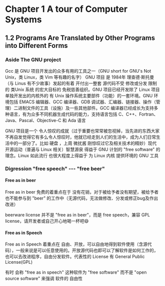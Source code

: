 # Chapter 1 A tour of Computer Systems

## 1.2 Programs Are Translated by Other Programs into Different Forms

### Aside The GNU project

Gcc 是 GNU 项目开发出的众多有用的工具之一（GNU short for GNU's Not Unix，类 Linux，类 Vim 等有趣的名字） GNU 项目 是 1984年 理查德·斯托曼（与 Linus 有不少故事）发起的有着 开付出一整套 源代码不受 修改或分发 限制的 类Unix 系统 的宏大目标的 免税慈善组织。GNU 项目已经开发除了 Linux 项目单独开发出的内核外的 有 Unix 操作系统主要部件（功能）的一套环境。GNU 环境包括 EMACS 编辑器、GCC 编译器、GDB 调试器、汇编器、链接器、操作（管理）二进制文件的工具（设施）及一些其他部件。GCC 编译器已经成长为支持多种语言，有为众多不同机器生成代码的能力，支持语言包括 C、C++、Fortran、Java、Pascal、Objective-C 和 Ada 语言

GNU 项目是一个 令人惊叹的成就（过于重要也常常被忽视掉，当先进的东西大家不再自发觉得它有多么令人惊叹时，他就已经走到人们的生活中，成为人们日常生活中的一部分了。比如 硬盘 ，上周 微扰酱 刚惊叹过它及相关技术的精妙）现代开源运动（普遍与 Linux 相关）智慧源泉 得益于 GNU 计划的 "free software" 的理念。Linux 如此流行 也很大程度上得益于 为 Linux 内核 提供环境的 GNU 工具

### Digression "free speech" --- "free beer"

#### Free as in beer

Free as in beer 免费的着重点在于 没有花销，对于被给予者没有期望，被给予者也不能参与到 "beer" 的工作中（无源代码，无法做修改、分发或修正bug及作出改进）

beerware license 并不是 "free as in beer"，而是 free speech，兼容 GPL license，请开发者或自己开心地喝一杯吧😄

#### Free as in Speech

Free as in Speech 着重点在 自由、开放，可以自由地得到软件使用（含源代码），一般来说是可以任意使用的。开放源代码也即可以了解软件是如何工作的，也可以去改进程序，自由分发软件。代表性的 License  有 General Public License(GPL)

有时 会称 "free as in speech" 这种软件为 "free software" 而不是 "open source software" 来强调 软件的 自由性

